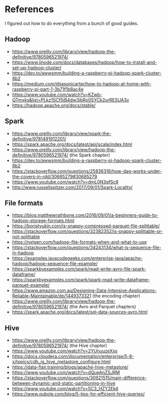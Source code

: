 # References
I figured out how to do everything from a bunch of good guides.

## Hadoop
- <https://www.oreilly.com/library/view/hadoop-the-definitive/9780596521974/>
- <https://www.linode.com/docs/databases/hadoop/how-to-install-and-set-up-hadoop-cluster/>
- <https://dev.to/awwsmm/building-a-raspberry-pi-hadoop-spark-cluster-8b2>
- <https://medium.com/@jasonicarter/how-to-hadoop-at-home-with-raspberry-pi-part-1-3b71f1b8ac4e>
- <https://www.youtube.com/watch?v=KZwb-QTmxks&list=PLkz1SCf5iB4dw3jbRo0SYCk2urRESUA3v>
- <https://hadoop.apache.org/docs/stable/>

## Spark
- <https://www.oreilly.com/library/view/spark-the-definitive/9781491912201/>
- <https://spark.apache.org/docs/latest/api/scala/index.html>
- <https://www.oreilly.com/library/view/hadoop-the-definitive/9780596521974/> (the Spark chapter)
- <https://dev.to/awwsmm/building-a-raspberry-pi-hadoop-spark-cluster-8b2>
- <https://stackoverflow.com/questions/25836316/how-dag-works-under-the-covers-in-rdd/30685279#30685279>
- <https://www.youtube.com/watch?v=dmL0N3qfSc8>
- <http://www.russellspitzer.com/2017/09/01/Spark-Locality/>

## File formats
- <https://blog.matthewrathbone.com/2016/09/01/a-beginners-guide-to-hadoop-storage-formats.html>
- <https://boristyukin.com/is-snappy-compressed-parquet-file-splittable/>
- <https://stackoverflow.com/questions/32382352/is-snappy-splittable-or-not-splittable>
- <https://nxtgen.com/hadoop-file-formats-when-and-what-to-use>
- <https://stackoverflow.com/questions/34243134/what-is-sequence-file-in-hadoop>
- <https://examples.javacodegeeks.com/enterprise-java/apache-hadoop/hadoop-sequence-file-example/>
- <https://sparkbyexamples.com/spark/read-write-avro-file-spark-dataframe/>
- <https://sparkbyexamples.com/spark/spark-read-write-dataframe-parquet-example/>
- <https://www.amazon.com.au/Designing-Data-Intensive-Applications-Reliable-Maintainable/dp/1449373321> (the encoding chapter)
- <https://www.oreilly.com/library/view/hadoop-the-definitive/9780596521974/> (the Avro and Parquet chapters)
- <https://spark.apache.org/docs/latest/sql-data-sources-avro.html>

## Hive
- <https://www.oreilly.com/library/view/hadoop-the-definitive/9780596521974/> (the Hive chapter)
- <https://www.youtube.com/watch?v=2YUnuuzeXxs>
- <https://docs.cloudera.com/documentation/enterprise/5-8-x/topics/cdh_ig_hive_metastore_configure.html>
- <https://data-flair.training/blogs/apache-hive-metastore/>
- <https://www.youtube.com/watch?v=dQueAnZSJRM>
- <https://stackoverflow.com/questions/30921515/main-difference-between-dynamic-and-static-partitioning-in-hive>
- <https://www.youtube.com/watch?v=5C3_HZY2Ek4>
- <https://www.qubole.com/blog/5-tips-for-efficient-hive-queries/>
